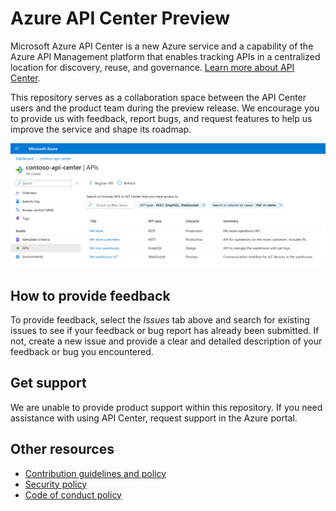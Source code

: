 # Azure API Center Preview

Microsoft Azure API Center is a new Azure service and a capability of the Azure API Management platform that enables tracking APIs in a centralized location for discovery, reuse, and governance. [Learn more about API Center](https://aka.ms/apicenter/preview/blog).

This repository serves as a collaboration space between the API Center users and the product team during the preview release. We encourage you to provide us with feedback, report bugs, and request features to help us improve the service and shape its roadmap.

![APIs view in Azure API Center](media/readme-screenshot.png)

## How to provide feedback

To provide feedback, select the *Issues* tab above and search for existing issues to see if your feedback or bug report has already been submitted. If not, create a new issue and provide a clear and detailed description of your feedback or bug you encountered.

## Get support

We are unable to provide product support within this repository. If you need assistance with using API Center, request support in the Azure portal.

## Other resources

* [Contribution guidelines and policy](CONTRIBUTIONS.md)
* [Security policy](SECURITY.md)
* [Code of conduct policy](CODE_OF_CONDUCT.md)
